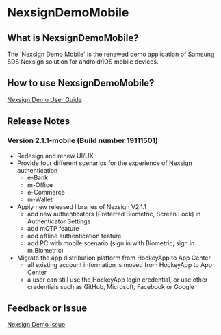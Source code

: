 # NexsignDemoMobile

## What is NexsignDemoMobile?
The 'Nexsign Demo Mobile' is the renewed demo application of Samsung SDS Nexsign solution for android/iOS mobile devices.

## How to use NexsignDemoMobile?
[Nexsign Demo User Guide](https://www.samsungsdsbiz.com/help/Nexsign_Demo)

## Release Notes
### Version 2.1.1-mobile (Build number 19111501)
* Redesign and renew UI/UX
* Provide four different scenarios for the experience of Nexsign authentication
  * e-Bank
  * m-Office
  * e-Commerce
  * m-Wallet
* Apply new released libraries of Nexsign V2.1.1
  * add new authenticators (Preferred Biometric, Screen Lock) in Authenticator Settings
  * add mOTP feature
  * add offline authentication feature
  * add PC with mobile scenario (sign in with Biometric, sign in m.Biometric)
* Migrate the app distribution platform from HockeyApp to App Center
  * all existing account information is moved from HockeyApp to App Center
  * a user can still use the HockeyApp login credential, or use other credentials such as GitHub, Microsoft, Facebook or Google

## Feedback or Issue
[Nexsign Demo Issue](https://github.com/Nexsign/NexsignDemoMobile/issues)
